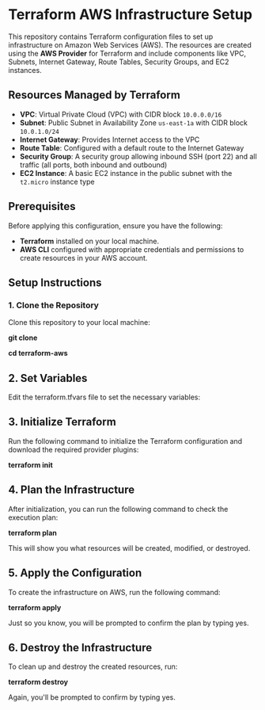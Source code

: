 # Terraform AWS Infrastructure Setup

This repository contains Terraform configuration files to set up infrastructure on Amazon Web Services (AWS). The resources are created using the **AWS Provider** for Terraform and include components like VPC, Subnets, Internet Gateway, Route Tables, Security Groups, and EC2 instances.

## Resources Managed by Terraform

- **VPC**: Virtual Private Cloud (VPC) with CIDR block `10.0.0.0/16`
- **Subnet**: Public Subnet in Availability Zone `us-east-1a` with CIDR block `10.0.1.0/24`
- **Internet Gateway**: Provides Internet access to the VPC
- **Route Table**: Configured with a default route to the Internet Gateway
- **Security Group**: A security group allowing inbound SSH (port 22) and all traffic (all ports, both inbound and outbound)
- **EC2 Instance**: A basic EC2 instance in the public subnet with the `t2.micro` instance type

## Prerequisites

Before applying this configuration, ensure you have the following:

- **Terraform** installed on your local machine.
- **AWS CLI** configured with appropriate credentials and permissions to create resources in your AWS account.

## Setup Instructions

### 1. Clone the Repository

Clone this repository to your local machine: 

**git clone <repo-url>**

**cd terraform-aws**

## 2. Set Variables
Edit the terraform.tfvars file to set the necessary variables:

## 3. Initialize Terraform
Run the following command to initialize the Terraform configuration and download the required provider plugins:

**terraform init**

## 4. Plan the Infrastructure
After initialization, you can run the following command to check the execution plan:

**terraform plan**

This will show you what resources will be created, modified, or destroyed.

## 5. Apply the Configuration
To create the infrastructure on AWS, run the following command:

**terraform apply**

Just so you know, you will be prompted to confirm the plan by typing yes.

## 6. Destroy the Infrastructure

To clean up and destroy the created resources, run:

**terraform destroy**

Again, you'll be prompted to confirm by typing yes.
